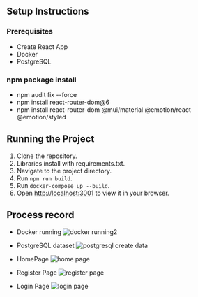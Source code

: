 ## Setup Instructions

### Prerequisites
- Create React App
- Docker
- PostgreSQL

### npm package install

- npm audit fix --force
- npm install react-router-dom@6
- npm install react-router-dom @mui/material @emotion/react @emotion/styled



## Running the Project

1. Clone the repository.
2. Libraries install with requirements.txt.
3. Navigate to the project directory.
4. Run `npm run build`.
5. Run `docker-compose up --build`.
6. Open [http://localhost:3001](http://localhost:3001) to view it in your browser.



## Process record

- Docker running
![docker running2](https://github.com/ahi267aa/registration-platform/assets/92345474/80f17f5f-5e09-45fb-8cfd-b286dff6f27f)

- PostgreSQL dataset
![postgresql create data](https://github.com/ahi267aa/registration-platform/assets/92345474/bbc7d844-a4b0-4528-b945-bb9bf1f66634)

- HomePage
![home page](https://github.com/ahi267aa/registration-platform/assets/92345474/1e7106bd-e4f8-42ba-a68e-e689f1b5886b)

- Register Page
![register page](https://github.com/ahi267aa/registration-platform/assets/92345474/1461bfce-45ba-4cbe-b7eb-00630035344b)

- Login Page
![login page](https://github.com/ahi267aa/registration-platform/assets/92345474/5b5f92f5-fa1f-4c1b-9027-edd18b14c1eb)

